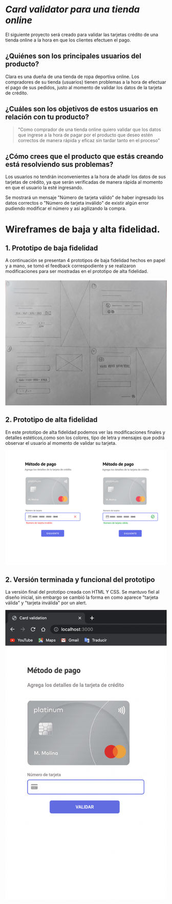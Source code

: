 # _Card validator para una tienda online_

El siguiente proyecto será creado para validar las tarjetas crédito de una tienda online a la hora en que los clientes efectuen el pago.

## ¿Quiénes son los principales usuarios del producto?

Clara es una dueña de una tienda de ropa deportiva online. Los compradores de su tienda (usuarios) tienen problemas a la hora de efectuar el pago de sus pedidos, justo al momento de validar los datos de la tarjeta de crédito.

## ¿Cuáles son los objetivos de estos usuarios en relación con tu producto?

> "Como comprador de una tienda online quiero validar que los datos que ingrese a la hora de pagar por el producto que deseo estén correctos de manera rápida y eficaz sin tardar tanto en el proceso"

## ¿Cómo crees que el producto que estás creando está resolviendo sus problemas?

Los usuarios no tendrán inconvenientes a la hora de añadir los datos de sus tarjetas de crédito, ya que serán verificadas de manera rápida al momento en que el usuario la esté ingresando.

Se mostrará un mensaje "Número de tarjeta válido" de haber ingresado los datos correctos o "Número de tarjeta inválido" de existir algún error pudiendo modificar el número y asi agilizando la compra.

# Wireframes de baja y alta fidelidad.

## 1. Prototipo de baja fidelidad

A continuación se presentan 4 prototipos de baja fidelidad hechos en papel y a mano, se tomó el feedback correspodiente y se realizaron modificaciones para ser mostradas en el prototipo de alta fidelidad.

![Prototipo de baja fidelidad](Images/prototipobaja.jpg)

## 2. Prototipo de alta fidelidad

En este prototipo de alta fidelidad podemos ver las modificaciones finales y detalles estéticos,como son los colores, tipo de letra y mensajes que podrá observar el usuario al momento de validar su tarjeta.

![Prototipo de baja fidelidad](Images/prototipoalta.png)

## 2. Versión terminada y funcional del prototipo

La versión final del prototipo creada con HTML Y CSS. Se mantuvo fiel al diseño inicial, sin embargo se cambió la forma en como aparece "tarjeta válida" y "tarjeta inválida" por un alert.

![Versión final](Images/versionfinal.png)
